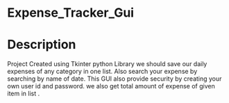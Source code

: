 # Expense_Tracker_Gui
# Description
Project Created using Tkinter python Library
we should save our daily expenses of any category in one list.
Also search your expense by searching by name of date.
This GUI also provide security by creating your own user id and password.
we also get total amount of expense of given item in list .
